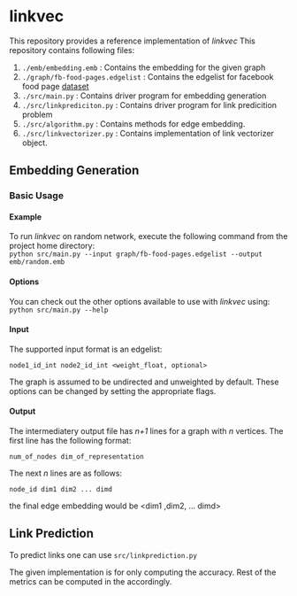 # linkvec

This repository provides a reference implementation of *linkvec* 
This repository contains following files:
 1. `./emb/embedding.emb` : Contains the embedding for the given graph
 2. `./graph/fb-food-pages.edgelist` : Contains the edgelist for facebook food page [dataset](http://networkrepository.com/fb-pages-food.php)
 3. `./src/main.py` : Contains driver program for embedding generation
 4. `./src/linkprediciton.py` : Contains driver program for link predicition problem
 5. `./src/algorithm.py` : Contains methods for edge embedding.
 6. `./src/linkvectorizer.py` : Contains implementation of link vectorizer object.

## Embedding Generation

### Basic Usage

#### Example
To run *linkvec* on random network, execute the following command from the project home directory:<br/>
	``python src/main.py --input graph/fb-food-pages.edgelist --output emb/random.emb``

#### Options
You can check out the other options available to use with *linkvec* using:<br/>
	``python src/main.py --help``

#### Input
The supported input format is an edgelist:

	node1_id_int node2_id_int <weight_float, optional>
		
The graph is assumed to be undirected and unweighted by default. These options can be changed by setting the appropriate flags.

#### Output
The intermediatery output file has *n+1* lines for a graph with *n* vertices. 
The first line has the following format:

	num_of_nodes dim_of_representation

The next *n* lines are as follows:
	
	node_id dim1 dim2 ... dimd
the final edge embedding would be
<Edge : e1 ><dim1 ,dim2,  ... dimd>

## Link Prediction

To predict links one can use ```src/linkprediction.py``` 

The given implementation is for only computing the accuracy. Rest of the metrics can be computed in the accordingly.



